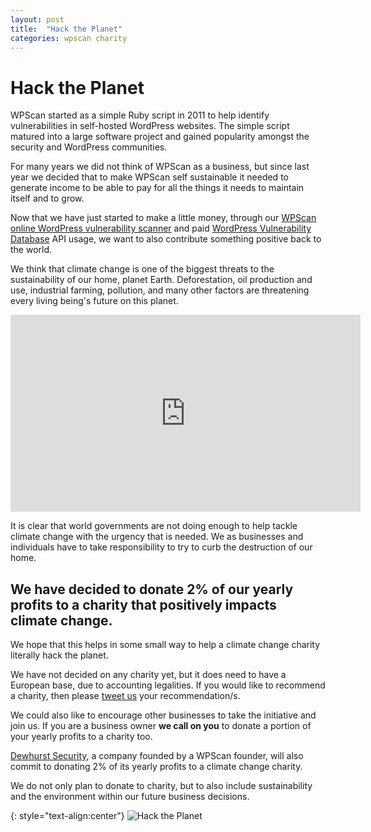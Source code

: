 ```yaml
---
layout: post
title:  "Hack the Planet"
categories: wpscan charity
---
```


# Hack the Planet

WPScan started as a simple Ruby script in 2011 to help identify vulnerabilities in self-hosted WordPress websites. The simple script matured into a large software project and gained popularity amongst the security and WordPress communities.

For many years we did not think of WPScan as a business, but since last year we decided that to make WPScan self sustainable it needed to generate income to be able to pay for all the things it needs to maintain itself and to grow.

Now that we have just started to make a little money, through our [WPScan online WordPress vulnerability scanner](https://wpscan.io/) and paid [WordPress Vulnerability Database](https://wpvulndb.com/) API usage, we want to also contribute something positive back to the world.

We think that climate change is one of the biggest threats to the sustainability of our home, planet Earth. Deforestation, oil production and use, industrial farming, pollution, and many other factors are threatening every living being's future on this planet.

<div align="center">
<iframe width="560" height="315" src="https://www.youtube.com/embed/GlfW7aYouYQ" frameborder="0" allow="accelerometer; autoplay; encrypted-media; gyroscope; picture-in-picture" allowfullscreen align="center"></iframe>
</div>


It is clear that world governments are not doing enough to help tackle climate change with the urgency that is needed. We as businesses and individuals have to take responsibility to try to curb the destruction of our home.

## **We have decided to donate 2% of our yearly profits to a charity that positively impacts climate change.**

We hope that this helps in some small way to help a climate change charity literally hack the planet.

We have not decided on any charity yet, but it does need to have a European base, due to accounting legalities. If you would like to recommend a charity, then please [tweet us](https://twitter.com/_wpscan_) your recommendation/s.

We could also like to encourage other businesses to take the initiative and join us. If you are a business owner **we call on you** to donate a portion of your yearly profits to a charity too.

[Dewhurst Security](https://dewhurstsecurity.com/), a company founded by a WPScan founder, will also commit to donating 2% of its yearly profits to a climate change charity.

We do not only plan to donate to charity, but to also include sustainability and the environment within our future business decisions.

{: style="text-align:center"}
![Hack the Planet](https://media.giphy.com/media/14kdiJUblbWBXy/giphy.gif)
